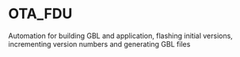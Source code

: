 # OTA_FDU
Automation for building GBL and application, flashing initial versions, incrementing version numbers and generating GBL files
